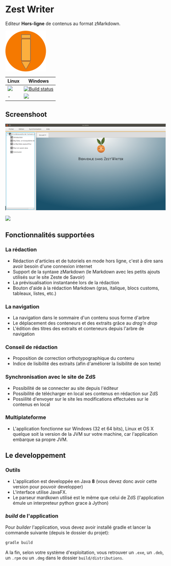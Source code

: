 # Zest Writer

Editeur **Hors-ligne** de contenus au format zMarkdown.

![](src/logo/logo-128.png)

Linux | Windows
---|---
[![](https://img.shields.io/shippable/56b005981895ca4474732541.svg)](https://app.shippable.com/projects/56bb616d1895ca447473c166) | [![Build status](https://ci.appveyor.com/api/projects/status/n3aa5h519uxvjufq/branch/master?svg=true)](https://ci.appveyor.com/project/firm1/zest-writer/branch/master)
- | [![](https://img.shields.io/badge/Download--green.svg)](https://ci.appveyor.com/api/projects/firm1/zest-writer/artifacts/build/zest-writer-for-windows.zip)

## Screenshoot

![](doc/home.png)

![](edit.png)

## Fonctionnalités supportées

### La rédaction

- Rédaction d'articles et de tutoriels en mode hors ligne, c'est à dire sans avoir besoin d'une connexion internet
- Support de la syntaxe zMarkdown (le Markdown avec les petits ajouts utilisés sur le site Zeste de Savoir)
- La prévisualisation instantanée lors de la rédaction
- Bouton d'aide à la rédaction Markdown (gras, italique, blocs customs, tableaux, listes, etc.)

### La navigation

- La navigation dans le sommaire d'un contenu sous forme d'arbre
- Le déplacement des conteneurs et des extraits grâce au *drag'n drop*
- L'édition des titres des extraits et conteneurs depuis l'arbre de navigation

### Conseil de rédaction

- Proposition de correction orthotypographique du contenu
- Indice de lisibilité des extraits (afin d'améliorer la lisibilité de son texte)

### Synchronisation avec le site de ZdS

- Possibilité de se connecter au site depuis l'éditeur
- Possibilité de télécharger en local ses contenus en rédaction sur ZdS
- Possiilité d'envoyer sur le site les modifications effectuées sur le contenus en local

### Multiplateforme

- L'application fonctionne sur Windows (32 et 64 bits), Linux et OS X quelque soit la version de la JVM sur votre machine, car l'application embarque sa propre JVM.


## Le developpement

### Outils

- L'application est developpée en Java **8** (vous devez donc avoir cette version pour pouvoir developper)
- L'interface utilise JavaFX.
- Le parseur mardkown utilisé est le même que celui de ZdS (l'application émule un interpreteur python grace à Jython)

### *build* de l'application

Pour *builder* l'application, vous devez avoir installé gradle et lancer la commande suivante (depuis le dossier du projet):

```sh
gradle build
```

A la fin, selon votre système d'exploitation, vous retrouver un `.exe`, un `.deb`, un `.rpm` ou un `.dmg` dans le dossier `build/distributions`.
